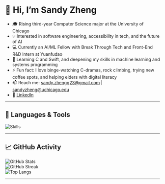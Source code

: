 # 👋 Hi, I’m Sandy Zheng

- 🎓 Rising third-year Computer Science major at the University of Chicago  
- 💡 Interested in software engineering, accessibility in tech, and the future of AI  
- 💻 Currently an AI/ML Fellow with Break Through Tech and Front-End R&D Intern at Yuanfudao  
- 🌱 Learning C and Swift, and deepening my skills in machine learning and systems programming  
- ⚡ Fun fact: I love binge-watching C-dramas, rock climbing, trying new coffee spots, and helping elders with digital literacy  
- 📫 Reach me: sandy.zhengg23@gmail.com | sandyzheng@uchicago.edu  
- 🔗 [LinkedIn](https://www.linkedin.com/in/sandyzhenggg/)

---

## 🧰 Languages & Tools

![Skills](https://skillicons.dev/icons?i=python,java,swift,html,css,js,kotlin,c,r,vue,git,github)

---

## 📈 GitHub Activity

![GitHub Stats](https://github-readme-stats.vercel.app/api?username=sandyzhengg23&show_icons=true&theme=default)  
![GitHub Streak](https://streak-stats.demolab.com?user=sandyzhengg23)  
![Top Langs](https://github-readme-stats.vercel.app/api/top-langs/?username=sandyzhengg23&layout=compact)

---

